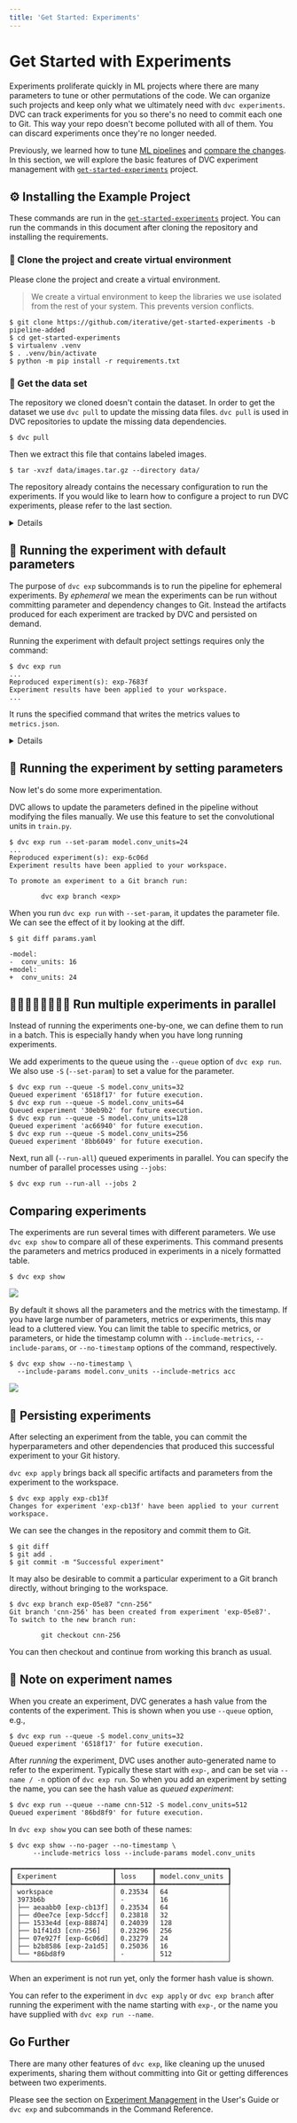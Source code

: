 ```yaml
---
title: 'Get Started: Experiments'
---
```


# Get Started with Experiments

<abbr>Experiments</abbr> proliferate quickly in ML projects where there are many
parameters to tune or other permutations of the code. We can organize such
projects and keep only what we ultimately need with `dvc experiments`. DVC can
track experiments for you so there's no need to commit each one to Git. This way
your repo doesn't become polluted with all of them. You can discard experiments
once they're no longer needed.

Previously, we learned how to tune [ML pipelines](/doc/start/data-pipelines) and
[compare the changes](/doc/start/metrics-parameters-plots). In this section, we
will explore the basic features of DVC experiment management with
[`get-started-experiments`][gse] project.

[gse]: https://github.com/iterative/get-started-experiments

## ⚙️ Installing the Example Project

These commands are run in the [`get-started-experiments`][gse] project. You can
run the commands in this document after cloning the repository and installing
the requirements.

### 👥 Clone the project and create virtual environment

Please clone the project and create a virtual environment.

> We create a virtual environment to keep the libraries we use isolated from the
> rest of your system. This prevents version conflicts.

```dvc
$ git clone https://github.com/iterative/get-started-experiments -b pipeline-added
$ cd get-started-experiments
$ virtualenv .venv
$ . .venv/bin/activate
$ python -m pip install -r requirements.txt
```

### 📀 Get the data set

The repository we cloned doesn't contain the dataset. In order to get the
dataset we use `dvc pull` to update the missing data files. `dvc pull` is used
in DVC repositories to update the missing data dependencies.

```dvc
$ dvc pull
```

Then we extract this file that contains labeled images.

```dvc
$ tar -xvzf data/images.tar.gz --directory data/
```

The repository already contains the necessary configuration to run the
experiments. If you would like to learn how to configure a project to run DVC
experiments, please refer to the last section.

<details>

## ⏲ Preparing a project for DVC experiments

In this document we assume that there is already a configured DVC project to
simplify the introduction. DVC experiments are a feature added in DVC 2.0 and
requires a DVC pipeline defined in the project.

Please refer to [install](/doc/install) if DVC is not installed in your system.

If DVC is not initialized before in the project, you can do so by:

```dvc
$ dvc init
```

DVC also requires commands to be run and their dependencies to be defined as
stages. We use `dvc stage add` to add a stage and set its dependencies.

```dvc
$ dvc stage add -n train \
                -p model.conv_units \
                -p train.epochs \
                -d data/images \
                -m metrics.json \
                python3 src/train.py
```

The command tells DVC to create an experiment named `train`, and that for any
change in `data/images/`, `model.conv_units` or `train.epochs`, we run an
experiment using `src/train.py` that produces a new `metrics.json` file.

Note that the parameters (added with `-p`) are in the default parameters file
`params.yaml` and used in the code as normal, by reading the file. DVC only
tracks the changes and updates them with `--set-param`. For other files that
contain the parameters, DVC expects the filename to be provided similar to
`-p myparams.yaml:epochs`.

DVC is ready to run the experiments now!

</details>

## 👟 Running the experiment with default parameters

The purpose of `dvc exp` subcommands is to run the pipeline for ephemeral
experiments. By _ephemeral_ we mean the experiments can be run without
committing parameter and dependency changes to Git. Instead the artifacts
produced for each experiment are tracked by DVC and persisted on demand.

Running the experiment with default project settings requires only the command:

```dvc
$ dvc exp run
...
Reproduced experiment(s): exp-7683f
Experiment results have been applied to your workspace.
...
```

It runs the specified command that writes the metrics values to `metrics.json`.

<details>

### 📜 If you used `dvc repro` before

Earlier versions of DVC uses `dvc repro` to run the pipeline. If you already
have a DVC project, you may already be using `dvc repro`.

In DVC 2.0 `dvc exp run` supersedes `dvc repro`. Both of these commands run the
pipeline.

We use `dvc repro` to run the pipeline as found in the <abbr>workspace</abbr>.
All the parameters and dependencies are retrieved from the current workspace. It
doesn't use any special objects to track the experiments. When you have large
number of experiments that you don't want to commit all to Git, it's better to
use `dvc exp run`. It allows to change the parameters quickly, can track the
history of artifacts and has facilities to compare these experiments easily.

`dvc repro` is still available to run the pipeline when these extra features are
not needed.

</details>

## 🧥 Running the experiment by setting parameters

Now let's do some more experimentation.

DVC allows to update the parameters defined in the pipeline without modifying
the files manually. We use this feature to set the convolutional units in
`train.py`.

```dvc
$ dvc exp run --set-param model.conv_units=24
...
Reproduced experiment(s): exp-6c06d
Experiment results have been applied to your workspace.

To promote an experiment to a Git branch run:

        dvc exp branch <exp>
```

When you run `dvc exp run` with `--set-param`, it updates the parameter file. We
can see the effect of it by looking at the diff.

```dvc
$ git diff params.yaml
```

```git
-model:
-  conv_units: 16
+model:
+  conv_units: 24
```

## 🏃‍♂️🏃🏾‍♂️🏃🏻‍♂️ Run multiple experiments in parallel

Instead of running the experiments one-by-one, we can define them to run in a
batch. This is especially handy when you have long running experiments.

We add experiments to the queue using the `--queue` option of `dvc exp run`. We
also use `-S` (`--set-param`) to set a value for the parameter.

```dvc
$ dvc exp run --queue -S model.conv_units=32
Queued experiment '6518f17' for future execution.
$ dvc exp run --queue -S model.conv_units=64
Queued experiment '30eb9b2' for future execution.
$ dvc exp run --queue -S model.conv_units=128
Queued experiment 'ac66940' for future execution.
$ dvc exp run --queue -S model.conv_units=256
Queued experiment '8bb6049' for future execution.
```

Next, run all (`--run-all`) queued experiments in parallel. You can specify the
number of parallel processes using `--jobs`:

```dvc
$ dvc exp run --run-all --jobs 2
```

## Comparing experiments

The experiments are run several times with different parameters. We use
`dvc exp show` to compare all of these experiments. This command presents the
parameters and metrics produced in experiments in a nicely formatted table.

```dvc
$ dvc exp show
```

![](/img/start-dvc-exp-show-210704.png)

By default it shows all the parameters and the metrics with the timestamp. If
you have large number of parameters, metrics or experiments, this may lead to a
cluttered view. You can limit the table to specific metrics, or parameters, or
hide the timestamp column with `--include-metrics`, `--include-params`, or
`--no-timestamp` options of the command, respectively.

```dvc
$ dvc exp show --no-timestamp \
  --include-params model.conv_units --include-metrics acc
```

![](/img/start-dvc-exp-show-no-timestamp-210704.png)

## 🔏 Persisting experiments

After selecting an experiment from the table, you can commit the hyperparameters
and other dependencies that produced this successful experiment to your Git
history.

`dvc exp apply` brings back all specific artifacts and parameters from the
experiment to the <abbr>workspace</abbr>.

```dvc
$ dvc exp apply exp-cb13f
Changes for experiment 'exp-cb13f' have been applied to your current workspace.
```

We can see the changes in the repository and commit them to Git.

```dvc
$ git diff
$ git add .
$ git commit -m "Successful experiment"
```

It may also be desirable to commit a particular experiment to a Git branch
directly, without bringing to the workspace.

```dvc
$ dvc exp branch exp-05e87 "cnn-256"
Git branch 'cnn-256' has been created from experiment 'exp-05e87'.
To switch to the new branch run:

        git checkout cnn-256
```

You can then checkout and continue from working this branch as usual.

## 📛 Note on experiment names

When you create an experiment, DVC generates a hash value from the contents of
the experiment. This is shown when you use `--queue` option, e.g.,

```dvc
$ dvc exp run --queue -S model.conv_units=32
Queued experiment '6518f17' for future execution.
```

After _running_ the experiment, DVC uses another auto-generated name to refer to
the experiment. Typically these start with `exp-`, and can be set via
`--name / -n` option of `dvc exp run`. So when you add an experiment by setting
the name, you can see the hash value as _queued experiment_:

```dvc
$ dvc exp run --queue --name cnn-512 -S model.conv_units=512
Queued experiment '86bd8f9' for future execution.
```

In `dvc exp show` you can see both of these names:

```dvc
$ dvc exp show --no-pager --no-timestamp \
      --include-metrics loss --include-params model.conv_units

┏━━━━━━━━━━━━━━━━━━━━━━━━━┳━━━━━━━━━┳━━━━━━━━━━━━━━━━━━┓
┃ Experiment              ┃ loss    ┃ model.conv_units ┃
┡━━━━━━━━━━━━━━━━━━━━━━━━━╇━━━━━━━━━╇━━━━━━━━━━━━━━━━━━┩
│ workspace               │ 0.23534 │ 64               │
│ 3973b6b                 │ -       │ 16               │
│ ├── aeaabb0 [exp-cb13f] │ 0.23534 │ 64               │
│ ├── d0ee7ce [exp-5dccf] │ 0.23818 │ 32               │
│ ├── 1533e4d [exp-88874] │ 0.24039 │ 128              │
│ ├── b1f41d3 [cnn-256]   │ 0.23296 │ 256              │
│ ├── 07e927f [exp-6c06d] │ 0.23279 │ 24               │
│ ├── b2b8586 [exp-2a1d5] │ 0.25036 │ 16               │
│ └── *86bd8f9            │ -       │ 512              │
└─────────────────────────┴─────────┴──────────────────┘
```

When an experiment is not run yet, only the former hash value is shown.

You can refer to the experiment in `dvc exp apply` or `dvc exp branch` after
running the experiment with the name starting with `exp-`, or the name you have
supplied with `dvc exp run --name`.

## Go Further

There are many other features of `dvc exp`, like cleaning up the unused
experiments, sharing them without committing into Git or getting differences
between two experiments.

Please see the section on
[Experiment Management](/doc/user-guide/experiment-management) in the User's
Guide or `dvc exp` and subcommands in the Command Reference.
